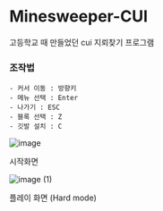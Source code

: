 # Minesweeper-CUI

고등학교 때 만들었던 cui 지뢰찾기 프로그램

### 조작법
```
- 커서 이동 : 방향키
- 메뉴 선택 : Enter
- 나가기 : ESC
- 블록 선택 : Z
- 깃발 설치 : C
```
![image](https://github.com/kdw7921/Minesweeper-CUI/assets/34418693/0b452e1a-1d1b-460d-8755-4571b1f0c5cf)

시작화면

![image (1)](https://github.com/kdw7921/Minesweeper-CUI/assets/34418693/e314914c-9110-4488-9fd8-606f102ba01e)

플레이 화면 (Hard mode)
